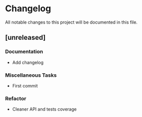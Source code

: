 # Changelog

All notable changes to this project will be documented in this file.

## [unreleased]

### Documentation

- Add changelog

### Miscellaneous Tasks

- First commit

### Refactor

- Cleaner API and tests coverage

<!-- generated by git-cliff -->
